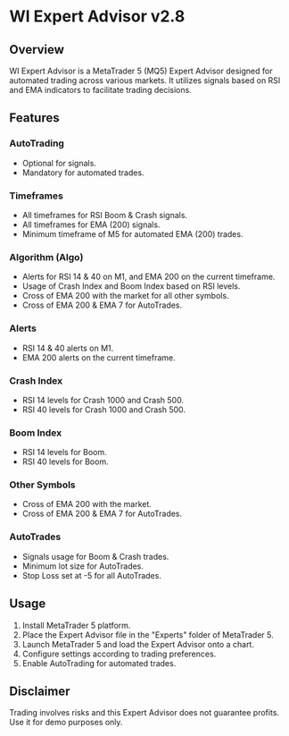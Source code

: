 # WI Expert Advisor v2.8

## Overview

WI Expert Advisor is a MetaTrader 5 (MQ5) Expert Advisor designed for automated trading across various markets. It utilizes signals based on RSI and EMA indicators to facilitate trading decisions.

## Features

### AutoTrading

- Optional for signals.
- Mandatory for automated trades.

### Timeframes

- All timeframes for RSI Boom & Crash signals.
- All timeframes for EMA (200) signals.
- Minimum timeframe of M5 for automated EMA (200) trades.

### Algorithm (Algo)

- Alerts for RSI 14 & 40 on M1, and EMA 200 on the current timeframe.
- Usage of Crash Index and Boom Index based on RSI levels.
- Cross of EMA 200 with the market for all other symbols.
- Cross of EMA 200 & EMA 7 for AutoTrades.

### Alerts

- RSI 14 & 40 alerts on M1.
- EMA 200 alerts on the current timeframe.

### Crash Index

- RSI 14 levels for Crash 1000 and Crash 500.
- RSI 40 levels for Crash 1000 and Crash 500.

### Boom Index

- RSI 14 levels for Boom.
- RSI 40 levels for Boom.

### Other Symbols

- Cross of EMA 200 with the market.
- Cross of EMA 200 & EMA 7 for AutoTrades.

### AutoTrades

- Signals usage for Boom & Crash trades.
- Minimum lot size for AutoTrades.
- Stop Loss set at -5 for all AutoTrades.

## Usage

1. Install MetaTrader 5 platform.
2. Place the Expert Advisor file in the "Experts" folder of MetaTrader 5.
3. Launch MetaTrader 5 and load the Expert Advisor onto a chart.
4. Configure settings according to trading preferences.
5. Enable AutoTrading for automated trades.

## Disclaimer

Trading involves risks and this Expert Advisor does not guarantee profits. Use it for demo purposes only.

